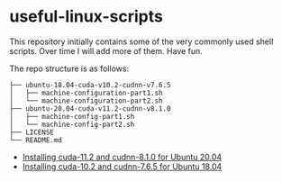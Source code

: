 # useful-linux-scripts
This repository initially contains some of the very commonly used shell scripts. Over time I will add more of them. Have fun.

The repo structure is as follows:
```
├── ubuntu-18.04-cuda-v10.2-cudnn-v7.6.5
│   ├── machine-configuration-part1.sh
│   └── machine-configuration-part2.sh
├── ubuntu-20.04-cuda-v11.2-cudnn-v8.1.0
│   ├── machine-config-part1.sh
│   └── machine-config-part2.sh
├── LICENSE
└── README.md
```

* [Installing cuda-11.2 and cudnn-8.1.0 for Ubuntu 20.04](./ubuntu-20.04-cuda-v11.2-cudnn-v8.1.0/)
* [Installing cuda-10.2 and cudnn-7.6.5 for Ubuntu 18.04](./ubuntu-18.04-cuda-v10.2-cudnn-v7.6.5/)

